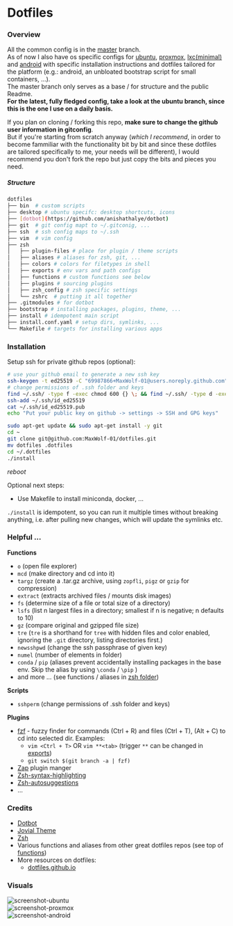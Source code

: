 # Dotfiles

### Overview

All the common config is in the [master](https://github.com/MaxWolf-01/dotfiles/tree/master) branch.  
As of now I also have os specific configs for 
[ubuntu](https://github.com/MaxWolf-01/dotfiles/tree/ubuntu),
[proxmox](https://github.com/MaxWolf-01/dotfiles/tree/proxmox),
[lxc(minimal)](https://github.com/MaxWolf-01/dotfiles/tree/lxc) and
[android](https://github.com/MaxWolf-01/dotfiles/tree/android) with specific installation instructions and dotfiles tailored for the platform (e.g.: android, an unbloated bootstrap script for small containers, ...).  
The master branch only serves as a base / for structure and the public Readme.  
**For the latest, fully fledged config, take a look at the ubuntu branch, since this is the one I use on a daily basis.**

If you plan on cloning / forking this repo, **make sure to change the github user information in gitconfig**.  
But if you're starting from scratch anyway (_which I recommend_, in order to become fammiliar with the functionality bit by bit and since these dotfiles are tailored specifically to me, your needs will be different), I would recommend you don't fork the repo but just copy the bits and pieces you need.

##### Structure

```bash
dotfiles
├── bin  # custom scripts
├── desktop # ubuntu specifc: desktop shortcuts, icons
├── [dotbot](https://github.com/anishathalye/dotbot)
├── git  # git config mapt to ~/.gitconig, ...
├── ssh  # ssh config maps to ~/.ssh
├── vim  # vim config
├── zsh
│   ├── plugin-files # place for plugin / theme scripts
│   ├── aliases # aliases for zsh, git, ...
│   ├── colors # colors for filetypes in shell
│   ├── exports # env vars and path configs
│   ├── functions # custom functions see below
│   ├── plugins # sourcing plugins
│   ├── zsh_config # zsh specific settings
│   └── zshrc  # putting it all together
├── .gitmodules # for dotbot
├── bootstrap # installing packages, plugins, theme, ...
├── install # idempotent main script
├── install.conf.yaml # setup dirs, symlinks, ...
└── Makefile # targets for installing various apps
```

### Installation

Setup ssh for private github repos (optional):
```bash
# use your github email to generate a new ssh key
ssh-keygen -t ed25519 -C "69987866+MaxWolf-01@users.noreply.github.com"
# change permissions of .ssh folder and keys
find ~/.ssh/ -type f -exec chmod 600 {} \; && find ~/.ssh/ -type d -exec chmod 700 {} \; && find ~/.ssh/ -type f -name "*.pub" -exec chmod 644 {} \;
ssh-add ~/.ssh/id_ed25519
cat ~/.ssh/id_ed25519.pub
echo "Put your public key on github -> settings -> SSH and GPG keys"
```

```bash
sudo apt-get update && sudo apt-get install -y git
cd ~
git clone git@github.com:MaxWolf-01/dotfiles.git
mv dotfiles .dotfiles
cd ~/.dotfiles
./install
```

*reboot*

Optional next steps:
- Use Makefile to install miniconda, docker, ...

```./install``` is idempotent, so you can run it multiple times without breaking anything, i.e. after pulling new changes, which will update the symlinks etc.

### Helpful ...

**Functions**

- ``o`` (open file explorer)
- ``mcd`` (make directory and cd into it)
- ``targz`` (create a .tar.gz archive, using `zopfli`, `pigz` or `gzip` for compression)
- ``extract`` (extracts archived files / mounts disk images)
- ``fs`` (determine size of a file or total size of a directory)
- ``lsfs`` (list n largest files in a directory; smallest if n is negative; n defaults to 10)
- ``gz`` (compare original and gzipped file size)
- ``tre`` (`tre` is a shorthand for `tree` with hidden files and color enabled, ignoring the `.git` directory, listing directories first.)
- ``newsshpwd`` (change the ssh passphrase of given key)
- ``numel`` (number of elements in folder)
- ``conda`` / ``pip`` (aliases prevent accidentally installing packages in the base env. Skip the alias by using `\conda` / `\pip` )
- and more ... (see functions / aliases in [zsh folder](https://github.com/MaxWolf-01/dotfiles/tree/master/zsh))

**Scripts**

- ``sshperm`` (change permissions of .ssh folder and keys)

**Plugins**

- [fzf](https://github.com/junegunn/fzf) - fuzzy finder for commands (Ctrl + R) and files (Ctrl + T), (Alt + C) to cd into selected dir. Examples:
  - ``vim <Ctrl + T>`` OR ``vim **<tab>`` (trigger `**` can be changed in [exports](https://github.com/MaxWolf-01/dotfiles/blob/master/zsh/exports))
  - ``git switch $(git branch -a | fzf)``
- [Zap](https://github.com/zap-zsh/zap) plugin manger
- [Zsh-syntax-highlighting](https://github.com/zsh-users/zsh-syntax-highlighting)
- [Zsh-autosuggestions](https://github.com/zsh-users/zsh-autosuggestions)
- ...


### Credits
- [Dotbot](https://github.com/anishathalye/dotbot/tree/da928a4c6b65148bfda3138674da1730c143f396)
- [Jovial Theme](https://github.com/zthxxx/jovial)
- [Zsh](https://www.zsh.org/)
- Various functions and aliases from other great dotfiles repos (see top of [functions](https://github.com/MaxWolf-01/dotfiles/blob/master/zsh/functions))
- More resources on dotfiles:
  - [dotfiles.github.io](https://dotfiles.github.io/)

### Visuals
![screenshot-ubuntu](https://user-images.githubusercontent.com/69987866/222907218-967d172c-b294-4389-9afb-3134bc815ea8.png)  
![screenshot-proxmox](https://user-images.githubusercontent.com/69987866/222906712-a760aab9-39dc-40aa-91e2-dd5e89290749.png)  
![screenshot-android](https://github.com/MaxWolf-01/dotfiles/assets/69987866/bab21cc9-6d40-4a7b-a021-feccf843d290)

